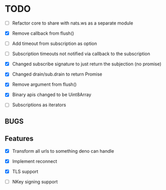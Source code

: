 # TODO

- [ ] Refactor core to share with nats.ws as a separate module
- [X] Remove callback from flush()
- [ ] Add timeout from subscription as option
- [ ] Subscription timeouts not notified via callback to the subscription
- [X] Changed subscribe signature to just return the subjection (no promise)
- [X] Changed drain/sub.drain to return Promise<void>
- [X] Remove argument from flush()
- [X] Binary apis changed to be Uint8Array
- [ ] Subscriptions as iterators



## BUGS


## Features
- [X] Transform all urls to something deno can handle
- [X] Implement reconnect
- [X] TLS support
- [ ] NKey signing support

